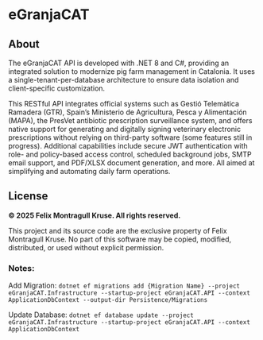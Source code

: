 ﻿# eGranjaCAT
## About

The eGranjaCAT API is developed with .NET 8 and C#, providing an integrated solution to modernize pig farm management in Catalonia. It uses a single-tenant-per-database architecture to ensure data isolation and client-specific customization. 

This RESTful API integrates official systems such as Gestió Telemàtica Ramadera (GTR), Spain’s Ministerio de Agricultura, Pesca y Alimentación (MAPA), the PresVet antibiotic prescription surveillance system, and offers native support for generating and digitally signing veterinary electronic prescriptions without relying on third-party software (some features still in progress). 
Additional capabilities include secure JWT authentication with role- and policy-based access control, scheduled background jobs, SMTP email support, and PDF/XLSX document generation, and more. All aimed at simplifying and automating daily farm operations.


## License
**© 2025 Felix Montragull Kruse. All rights reserved.**

This project and its source code are the exclusive property of Felix Montragull Kruse. No part of this software may be copied, modified, distributed, or used without explicit permission.
 

 

### Notes:

Add Migration:
```dotnet ef migrations add {Migration Name} --project eGranjaCAT.Infrastructure --startup-project eGranjaCAT.API --context ApplicationDbContext --output-dir Persistence/Migrations```

Update Database:
```dotnet ef database update --project eGranjaCAT.Infrastructure --startup-project eGranjaCAT.API --context ApplicationDbContext```

